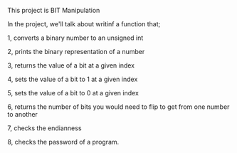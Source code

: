 This project is BIT Manipulation

In the project, we'll talk about writinf a function that;

1, converts a binary number to an unsigned int

2, prints the binary representation of a number

3, returns the value of a bit at a given index

4, sets the value of a bit to 1 at a given index

5, sets the value of a bit to 0 at a given index

6, returns the number of bits you would need to flip to get from one number to another

7, checks the endianness

8, checks the password of a program.
